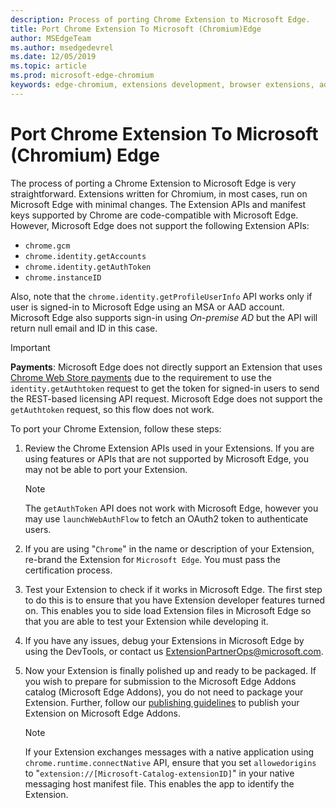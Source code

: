 ```yaml
---
description: Process of porting Chrome Extension to Microsoft Edge.
title: Port Chrome Extension To Microsoft (Chromium)Edge
author: MSEdgeTeam
ms.author: msedgedevrel
ms.date: 12/05/2019
ms.topic: article
ms.prod: microsoft-edge-chromium
keywords: edge-chromium, extensions development, browser extensions, addons, partner center, developer
---
```


# Port Chrome Extension To Microsoft \(Chromium\) Edge  

The process of porting a Chrome Extension to Microsoft Edge is very straightforward.  Extensions written for Chromium, in most cases, run on Microsoft Edge with minimal changes.  The Extension APIs and manifest keys supported by Chrome are code-compatible with Microsoft Edge.  However, Microsoft Edge does not support the following Extension APIs:  

*   `chrome.gcm`  
*   `chrome.identity.getAccounts`  
*   `chrome.identity.getAuthToken`  
*   `chrome.instanceID`  

Also, note that the `chrome.identity.getProfileUserInfo` API works only if user is signed-in to Microsoft Edge using an MSA or AAD account. Microsoft Edge also supports sign-in using *On-premise AD* but the API will return null email and ID in this case.  

> [!IMPORTANT]
> **Payments**:  Microsoft Edge does not directly support an Extension that uses [Chrome Web Store payments][ChromeDeveloperWebStorePayments] due to the requirement to use the `identity.getAuthtoken` request to get the token for signed-in users to send the REST-based licensing API request.  Microsoft Edge does not support the `getAuthtoken` request, so this flow does not work.  

To port your Chrome Extension, follow these steps:  

1.  Review the Chrome Extension APIs used in your Extensions.  If you are using features or APIs that are not supported by Microsoft Edge, you may not be able to port your Extension.  
    
    > [!NOTE]
    > The `getAuthToken` API does not work with Microsoft Edge, however you may use `launchWebAuthFlow` to fetch an OAuth2 token to authenticate users.  
    
1.  If you are using "`Chrome`" in the name or description of your Extension, re-brand the Extension for `Microsoft Edge`.  You must pass the certification process.  
    
1.  Test your Extension to check if it works in Microsoft Edge.  The first step to do this is to ensure that you have Extension developer features turned on.  This enables you to side load Extension files in Microsoft Edge so that you are able to test your Extension while developing it.  
    
1.  If you have any issues, debug your Extensions in Microsoft Edge by using the DevTools, or contact us ExtensionPartnerOps@microsoft.com.  
    
1.  Now your Extension is finally polished up and ready to be packaged.  If you wish to prepare for submission to the Microsoft Edge Addons catalog \(Microsoft Edge Addons\), you do not need to package your Extension.  Further, follow our [publishing guidelines][ExtensionsPublishExtension] to publish your Extension on Microsoft Edge Addons.  
    
    > [!NOTE]
    > If your Extension exchanges messages with a native application using `chrome.runtime.connectNative` API, ensure that you set `allowedorigins` to "`extension://[Microsoft-Catalog-extensionID]`" in your native messaging host manifest file.  This enables the app to identify the Extension.  

<!-- image links -->  

<!-- links -->  

[ExtensionsPublishExtension]: ../publish/publish-extension.md "Publish An Extension"  

[ChromeDeveloperWebStorePayments]: https://developer.chrome.com/webstore/one_time_payments "One-Time Payments - Google Chrome"  

